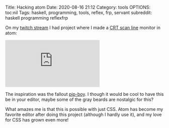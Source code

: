 Title: Hacking atom
Date: 2020-08-16 21:12
Category: tools
OPTIONS: toc:nil
Tags: haskell, programming, tools, reflex, frp, servant
subreddit: haskell programming reflexfrp

On my [twitch stream](https://www.twitch.tv/jappiejappie) I had project where I made
a [CRT scan line](https://en.wikipedia.org/wiki/Scan_line) monitor in atom:

<iframe class="video" src="https://www.youtube.com/embed/FdYISkTBVuw" frameborder="0" allow="accelerometer; encrypted-media; gyroscope; picture-in-picture" allowfullscreen></iframe>

The inspiration was the fallout [pip-boy](https://fallout.fandom.com/wiki/Pip-Boy).
I though it would be cool to have this be in your editor,
maybe some of the gray beards are nostalgic for this?

What amazes me is that this is possible with just CSS.
Atom has become my favorite editor after doing this project
(although I hardly use it),
and my love for CSS has grown even more!
